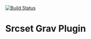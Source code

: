 [![Build Status](https://travis-ci.org/janstuemmel/grav-plugin-srcset.svg?branch=master)](https://travis-ci.org/janstuemmel/grav-plugin-srcset)

# Srcset Grav Plugin